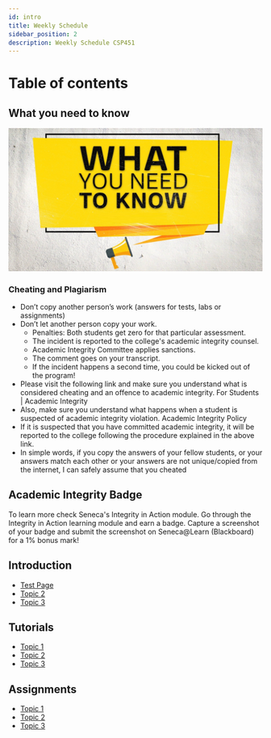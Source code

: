 ```yaml
---
id: intro
title: Weekly Schedule
sidebar_position: 2
description: Weekly Schedule CSP451
---
```


# Table of contents

## What you need to know
![What you need to know](/img/misc/WYNTK_wide.jpg)

### Cheating and Plagiarism

- Don’t copy another person’s work (answers for tests, labs or assignments)
- Don’t let another person copy your work.
  - Penalties: Both students get zero for that particular assessment.
  - The incident is reported to the college's academic integrity counsel.
  - Academic Integrity Committee applies sanctions.
  - The comment goes on your transcript.
  - If the incident happens a second time, you could be kicked out of the program!
- Please visit the following link and make sure you understand what is considered cheating and an offence to academic integrity. For Students | Academic Integrity
- Also, make sure you understand what happens when a student is suspected of academic integrity violation. Academic Integrity Policy
- If it is suspected that you have committed academic integrity, it will be reported to the college following the procedure explained in the above link.
- In simple words, if you copy the answers of your fellow students, or your answers match each other or your answers are not unique/copied from the internet, I can safely assume that you cheated

## Academic Integrity Badge

To learn more check Seneca's Integrity in Action module. Go through the Integrity in Action learning module and earn a badge. Capture a screenshot of your badge and submit the screenshot on Seneca@Learn (Blackboard) for a 1% bonus mark!

## Introduction <a id="part-a-introduction"></a>

- [Test Page](A-Introduction/testfile.md)
- [Topic 2](A-Introduction/topic-file-2.md)
- [Topic 3](A-Introduction/topic-file-3.md)

## Tutorials

- [Topic 1](B-Tutorials/topic-file-1.md)
- [Topic 2](B-Tutorials/topic-file-2.md)
- [Topic 3](B-Tutorials/topic-file-3.md)

## Assignments

- [Topic 1](C-Assignments/topic-file-1.md)
- [Topic 2](C-Assignments/topic-file-2.md)
- [Topic 3](C-Assignments/topic-file-3.md)
